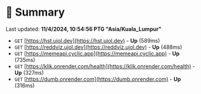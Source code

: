 # 📖 Summary
Last updated: **11/4/2024, 10:54:56 PTG "Asia/Kuala_Lumpur"**

- `GET` [https://hst.ujol.dev](https://hst.ujol.dev) - **Up** (589ms)
- `GET` [https://reddviz.ujol.dev](https://reddviz.ujol.dev) - **Up** (488ms)
- `GET` [https://memeapi.cyclic.app](https://memeapi.cyclic.app) - **Up** (735ms)
- `GET` [https://klik.onrender.com/health](https://klik.onrender.com/health) - **Up** (327ms)
- `GET` [https://dumb.onrender.com](https://dumb.onrender.com) - **Up** (316ms)

